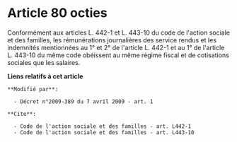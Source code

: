 # Article 80 octies

Conformément aux articles L. 442-1 et L. 443-10 du code de l'action sociale et des familles, les rémunérations journalières
des service rendus et les indemnités mentionnées au 1° et 2° de l'article L. 442-1 et au 1° de l'article L. 443-10 du même
code obéissent au même régime fiscal et de cotisations sociales que les salaires.

**Liens relatifs à cet article**

	**Modifié par**:

	  - Décret n°2009-389 du 7 avril 2009 - art. 1

	**Cite**:

	  - Code de l'action sociale et des familles - art. L442-1
	  - Code de l'action sociale et des familles - art. L443-10

